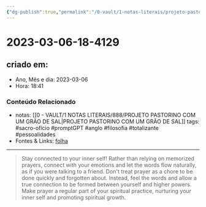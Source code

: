 ```yaml
---
{"dg-publish":true,"permalink":"/0-vault/1-notas-literais/projeto-pastorino/2023-03-06-18-4129/","title":"2023-03-06-18-4129","tags":["sacro-ofício","promptGPT","anglo","filosofia","totalizante","pessoalidades"],"dgHomeLink":true,"dgShowLocalGraph":true,"dgShowFileTree":true,"dgEnableSearch":true}
---
```


# 2023-03-06-18-4129

## criado em: 
-  Ano, Mês e dia: 2023-03-06
- Hora: 18:41

### Conteúdo Relacionado
- notas: [[0 - VAULT/1 NOTAS LITERAIS/888/PROJETO PASTORINO COM UM GRÃO DE SAL\|PROJETO PASTORINO COM UM GRÃO DE SAL]]
tags: #sacro-ofício #promptGPT #anglo #filosofia #totalizante #pessoalidades 
- Fontes & Links: [folha](https://www1.folha.uol.com.br/folha/livrariadafolha/825139-ha-cem-anos-nascia-carlos-torres-pastorino-autor-de-minutos-de-sabedoria.shtml)
---
>Stay connected to your inner self! Rather than relying on memorized prayers, connect with your emotions and let the words flow naturally, as if you were talking to a friend. Don't treat prayer as a chore to be done quickly and forgotten about. Instead, feel the words and allow a true connection to be formed between yourself and higher powers. Make prayer a regular part of your spiritual practice, nurturing your inner self and promoting spiritual growth.
